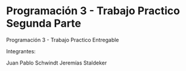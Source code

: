 # Programación 3 - Trabajo Practico Segunda Parte
Programación 3 - Trabajo Practico Entregable

Integrantes:

Juan Pablo Schwindt
Jeremías Staldeker
